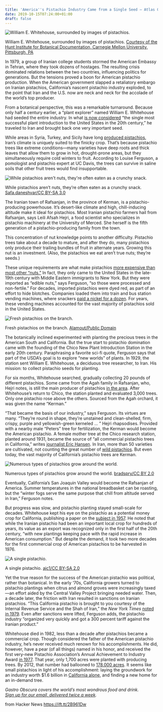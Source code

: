 ```yaml
---
title: 'America''s Pistachio Industry Came from a Single Seed – Atlas Obscura'
date: 2019-10-15T07:24:00+01:00
draft: false
---
```


![William E. Whitehouse, surrounded by images of pistachios.](https://assets.atlasobscura.com/assets/blank-11b9c95a68e295dddd0ea924647536578ce285b2c8469a223c01df1ff3166af1.png)

William E. Whitehouse, surrounded by images of pistachios. [Courtesy of the Hunt Institute for Botanical Documentation, Carnegie Mellon University, Pittsburgh, PA](http://www.huntbotanical.org/)

In 1979, a group of Iranian college students stormed the American Embassy in Tehran, where they took dozens of hostages. The resulting crisis dominated relations between the two countries, influencing politics for generations. But the tensions proved a boon for American pistachio production. When the American government slapped a retaliatory embargo on Iranian pistachios, California’s nascent pistachio industry exploded, to the point that Iran and the U.S. now are neck and neck for the accolade of the world’s top producer.

From a botanical perspective, this was a remarkable turnaround. Because only half a century earlier, a “plant explorer” named William E. Whitehouse had seeded the entire industry. In what [is now considered](http://fruitsandnuts.ucdavis.edu/files/73683.pdf) “the single most successful plant introduction to the United States in the 20th century,” he traveled to Iran and brought back one very important seed.

While areas in Syria, Turkey, and Sicily have long [produced pistachios](https://www.crfg.org/pubs/ff/pistachio.html), Iran’s climate is uniquely suited to the finicky crop. That’s because pistachio trees like extreme conditions—many varieties have deep roots and thick leaves that allow them to grow in hot, drought-prone areas, but they simultaneously require cold winters to fruit. According to Louise Ferguson, a pomologist and pistachio expert at UC Davis, the trees can survive in saline soils that other fruit trees would find insupportable.

![While pistachios aren't nuts, they're often eaten as a crunchy snack.](https://assets.atlasobscura.com/assets/blank-11b9c95a68e295dddd0ea924647536578ce285b2c8469a223c01df1ff3166af1.png)

While pistachios aren’t nuts, they’re often eaten as a crunchy snack. [Safa.daneshvar/CC BY-SA 3.0](https://commons.wikimedia.org/wiki/File:860631-Pistachio-IMG_6862-2.jpg)

The Iranian town of Rafsanjan, in the province of Kerman, is a pistachio-producing powerhouse. It’s desert-like climate and high, chill-inducing altitude make it ideal for pistachios. Most Iranian pistachio farmers hail from Rafsanjan, says Leili Afsah Hejri, a food scientist who specializes in pistachio machinery at the University of Merced. She herself is the fifth generation of a pistachio-producing family from the town.

This concentration of nut knowledge points to another difficulty. Pistachio trees take about a decade to mature, and after they do, many pistachios only produce their trailing bundles of fruit in alternate years. Growing this nut is an investment. (Also, the pistachios we eat aren’t true nuts; they’re seeds.)

These unique requirements are what make pistachios [more expensive than most other “nuts.”](https://www.plated.com/morsel/pistachios-expensive/) In fact, they only came to the United States in the late-19th century with Middle Eastern immigrants to New York. But they were imported as “edible nuts,” says Ferguson, “so those were processed and non-fertile.” For decades, imported pistachios were dyed red, as part of an effort to hide blotches. Companies loaded them into train and bus station vending machines, where snackers [paid a nickel for a dozen](http://www.jstor.org/stable/4287952). For years, these vending machines accounted for the vast majority of pistachios sold in the United States.

![Fresh pistachios on the branch.](https://assets.atlasobscura.com/assets/blank-11b9c95a68e295dddd0ea924647536578ce285b2c8469a223c01df1ff3166af1.png)

Fresh pistachios on the branch. [Alamout/Public Domain](https://commons.wikimedia.org/wiki/File:Pistachio_farm_in_Bardeskan_(2).JPG)

The botanically inclined experimented with planting the precious trees in the American South and California. But the true start to pistachio domination came with the founding of the Chico New Plant Introduction Station in the early 20th century. Paraphrasing a favorite sci-fi quote, Ferguson says that part of the USDA’s goal is to explore “new worlds” of plants. In 1929, the station sent William E. Whitehouse, a deciduous tree researcher, to Iran. His mission: to collect pistachio seeds for planting.

For six months, Whitehouse searched, gradually collecting 20 pounds of different pistachios. Some came from the Agah family in Rafsanjan, who, Hejri notes, is still the main producer of pistachios [in the area](https://americanpistachios.org/growing-and-harvesting/history). After Whitehouse’s return to Chico, the station planted and evaluated 3,000 trees. Only one pistachio rose above the others. Sourced from the Agah orchard, it was given the name “Kerman.”

“That became the basis of our industry,” says Ferguson. Its virtues are many. “They’re round in shape, they’re unstained and clean-shelled, firm, crispy, purple and yellowish-green kerneled … ” Hejri rhapsodises. Provided with a nearby male “Peters” tree for fertilization, the Kerman would become the American pistachio. A female mother tree at the Chico research station, planted around 1931, became the source of “all commercial pistachio trees in California,” writes [journalist Eric Hansen](https://archive.aramcoworld.com/issue/201306/in.search.of.the.mother.tree.htm). In Iran, more than 50 varieties are cultivated, not counting the great number of [wild pistachios](https://news.psu.edu/story/140673/2002/01/01/research/pistachio-man). But even today, the vast majority of California’s pistachio trees are Kerman.

![Numerous types of pistachios grow around the world.](https://assets.atlasobscura.com/assets/blank-11b9c95a68e295dddd0ea924647536578ce285b2c8469a223c01df1ff3166af1.png)

Numerous types of pistachios grow around the world. [bradspry/CC BY 2.0](https://www.flickr.com/photos/bradspry/3212956690/in/photolist-6YKmMY-dmkEBL-2d5dXzy-cWpFiL-5HfmaG-7rQi8a-a1ndH7-bsoVn6-7qsCzm-bsoWBp-4yyTX3-5TVfFf-Jz5HaT-5TVghs-bHyaWx-9LJvLA-4yyUgQ-5TVe5Y-5TQT9R-5TVf61-8oM46Q-kj8NuV-3dPvA4-H8qab-pCgwpZ-mxj5P-3Pa6hW-23CY5bc-9mqSr4-PPvZP9-dVBXiz-ciVv3U-8oHTAg-bFrtrD-W7ATWq-4C717i-a74wVe-5zc2Yd-2fks5-9aGHTt-6mQusS-7BQAAk-9R8z5J-3fKyMR-3Gt97-xANjQ-4rynJX-sUrFA4-cr8NG9-c4oPNY/)

Eventually, California’s San Joaquin Valley would become the Rafsanjan of America. Summer temperatures in the national breadbasket can be roasting, but the “winter fogs serve the same purpose that chill from altitude served in Iran,” Ferguson notes.

But progress was slow, and pistachio planting stayed small-scale for decades. Whitehouse kept his eye on the pistachio as a potential money crop for California, publishing a paper on the [subject in 1957](https://www.researchgate.net/publication/226031185_The_pistachio_nut_-_A_new_crop_for_the_Western_United_States). He noted that while the Iranian pistachio had been an important local crop for hundreds of years, its value as an export was recognized only in the first half of the 20th century, “with new plantings keeping pace with the rapid increase in American consumption.” But despite the demand, it took two more decades for the first commercial crop of American pistachios to be harvested in 1976.

![A single pistachio.](https://assets.atlasobscura.com/assets/blank-11b9c95a68e295dddd0ea924647536578ce285b2c8469a223c01df1ff3166af1.png)

A single pistachio. [ajc1/CC BY-SA 2.0](https://www.flickr.com/photos/ajc1/27941347569/in/photolist-6YKmMY-dmkEBL-2d5dXzy-cWpFiL-5HfmaG-7rQi8a-a1ndH7-bsoVn6-7qsCzm-bsoWBp-4yyTX3-5TVfFf-Jz5HaT-5TVghs-bHyaWx-9LJvLA-4yyUgQ-5TVe5Y-5TQT9R-5TVf61-8oM46Q-kj8NuV-3dPvA4-H8qab-pCgwpZ-mxj5P-3Pa6hW-23CY5bc-9mqSr4-PPvZP9-dVBXiz-ciVv3U-8oHTAg-bFrtrD-W7ATWq-4C717i-a74wVe-5zc2Yd-2fks5-9aGHTt-6mQusS-7BQAAk-9R8z5J-3fKyMR-3Gt97-xANjQ-4rynJX-sUrFA4-cr8NG9-c4oPNY/)

Yet the true reason for the success of the American pistachio was political, rather than botanical. In the early ‘70s, California growers turned to pistachio plantings when citrus and almond groves were increasingly taxed—an effort aided by the Central Valley Project bringing needed water. Then, a decade later, the friction with Iran resulted in sanctions on Iranian pistachios. “This California pistachio is brought to you courtesy of the Internal Revenue Service and the Shah of Iran,” the _New York Times_ [noted in 1979](https://www.nytimes.com/1979/10/03/archives/california-pistachios-with-perfect-timing.html). Even after sanctions were lifted, Ferguson adds, the pistachio industry “organized very quickly and got a 300 percent tariff against the Iranian product.”

Whitehouse died in 1982, less than a decade after pistachios became a commercial crop. Though considered the father of the American pistachio industry, he’s never received much renown for his accomplishments. He did, however, have a pear (of all things) named in his honor, and received the first very-new Pistachio Association’s Annual Achievement to Industry Award [in 1977](https://www.washingtonpost.com/archive/local/1982/10/24/we-whitehouse-dies/db64936b-0343-4222-bd7d-14bb43061666/?utm_term=.0234f3914278). That year, only 1,700 acres were planted with producing trees. By 2012, that number had ballooned to [178,000 acres](https://apps1.cdfa.ca.gov/FertilizerResearch/docs/Pistachio_Production_CA.pdf). It seems like small pistachios in light of his accomplishment: laying the groundwork for an industry worth $1.6 billion in [California alone](https://americanpistachios.org/growing-and-harvesting/history), and finding a new home for an in-demand tree.

_Gastro Obscura covers the world’s most wondrous food and drink.  
[Sign up for our email, delivered twice a week](https://www.atlasobscura.com/newsletters/gastro-obscura)._

  
  
from Hacker News https://ift.tt/2B961Dw